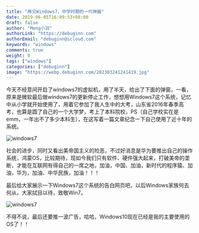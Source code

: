 ```yaml
---
title: "再见Windows7，中学时期的一代神器"
date: 2019-06-05T16:09:53+08:00
draft: false
author: "Meng小羽"
authorLink: "https://debuginn.com"
authorEmail: "debuginn@icloud.com"
keywords: "windows"
comments: true
weight: 0
tags: ["windows"]
categories: ["debuginn"]
image: "https://webp.debuginn.com/202303241241419.jpg"
---
```


今天不经意间开启了windows7的虚拟机，用了半天，给出了下面的弹窗，一看，原来是微软最后做windows7的更新停止工作，想想用Windows7这个系统，记忆中从小学就开始使用了，用着它参加了我人生中的大考，山东省2016年春季高考，也算是圆了自己的一个大学梦，考上了本科院校，PS（自己学校实在是emm，一年出不了多少本科生），在这写着一篇文章纪念一下自己使用了近十年的系统。

![windows7](https://webp.debuginn.com/202303241242751.jpg)

社会的进步，同时又看出美帝国主义的险恶，不过好消息是华为要推出自己的操作系统，鸿蒙OS，比较期待，现如今我们只有软件、硬件强大起来，打破美帝的垄断，才能在互联网有得自己的一席之地，加油，中国、加油，新时代的程序猿、加油，华为，加油、中华民族，加油！！！

最后给大家展示一下Windows7这个系统的告白网页吧，以后Windows家族何去何从，大家拭目以待，致敬Win7。

![windows7](https://webp.debuginn.com/202303241243464.png)

不得不说，最后还要推一波广告，哈哈，Windows10现在已经是我的主要使用的OS了！！